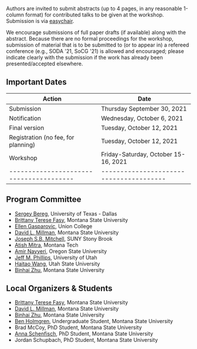 Authors are invited to submit abstracts (up to 4 pages, in any reasonable
1-column format) for contributed talks to be given at the workshop. Submission
is via [easychair](https://easychair.org/conferences/?conf=fwcg2021).

We encourage submissions of full paper drafts (if available) along with the
abstract. Because there are no formal proceedings for the workshop, submission
of material that is to be submitted to (or to appear in) a refereed conference
(e.g., SODA '21, SoCG '21) is allowed and encouraged; please indicate clearly
with the submission if the work has already been presented/accepted elsewhere.

## Important Dates

| Action                                | Date
|---------------------------------------|---------------------------------------|
| Submission	                        | Thursday September 30, 2021           |
| Notification                          | Wednesday, October 6, 2021            |
| Final version 	                    | Tuesday, October 12, 2021                                 |
| Registration (no fee, for planning) 	| Tuesday, October 12, 2021                                   |
| Workshop 	                            | Friday-Saturday, October 15-16, 2021  |
|---------------------------------------|---------------------------------------|

## Program Committee

- [Sergey Bereg](https://personal.utdallas.edu/~besp/), University of Texas - Dallas
- [Brittany Terese Fasy](https://www.cs.montana.edu/brittany/), Montana State University
- [Ellen Gasparovic](https://sites.google.com/a/union.edu/gasparovic/), Union College
- [David L. Millman](https://www.cs.montana.edu/david.millman/mySite/index.html), Montana State University
- [Joseph S.B. Mitchell](http://www.ams.sunysb.edu/~jsbm/jsbm.html), SUNY Stony Brook
- [Atish Mitra](https://www.mtech.edu/math/faculty/atish-mitra.html), Montana Tech
- [Amir Nayyeri](http://web.engr.oregonstate.edu/~nayyeria/), Oregon State University
- [Jeff M. Phillips](https://www.cs.utah.edu/~jeffp/), University of Utah
- [Haitao Wang](https://cs.usu.edu/people/haitaowang/), Utah State University
- [Binhai Zhu](https://www.cs.montana.edu/bhz/), Montana State University

## Local Organizers & Students
- [Brittany Terese Fasy](https://www.cs.montana.edu/brittany/), Montana State University
- [David L. Millman](https://www.cs.montana.edu/david.millman/mySite/index.html), Montana State University
- [Binhai Zhu](https://www.cs.montana.edu/bhz/), Montana State University
- [Ben Holmgren](https://benholmgren.github.io/ben-holmgren/), Undergraduate Student, Montana State University
- Brad McCoy, PhD Student, Montana State University
- [Anna Schenfisch](https://annaksch.wixsite.com/website), PhD Student, Montana State University
- Jordan Schupbach, PhD Student, Montana State University
